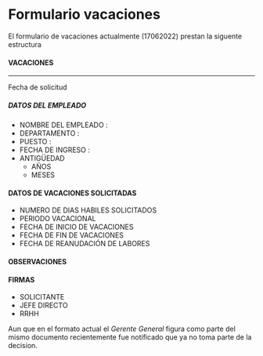 # Formulario vacaciones

El formulario de vacaciones actualmente (17062022) prestan la siguente estructura

#### VACACIONES
---
Fecha de solicitud 

##### DATOS DEL EMPLEADO

- NOMBRE DEL EMPLEADO :
- DEPARTAMENTO : 
- PUESTO : 
- FECHA DE INGRESO :
- ANTIGÜEDAD
	- AÑOS
	- MESES
#### DATOS DE VACACIONES SOLICITADAS
- NUMERO DE DIAS HABILES SOLICITADOS
- PERIODO VACACIONAL
- FECHA DE INICIO DE VACACIONES
- FECHA DE FIN DE VACACIONES
- FECHA DE REANUDACIÓN DE LABORES
#### OBSERVACIONES

#### FIRMAS
- SOLICITANTE
- JEFE DIRECTO
- RRHH

Aun que en el formato actual el *Gerente General* figura como parte del mismo documento recientemente fue notificado que ya no toma parte de la decision.


